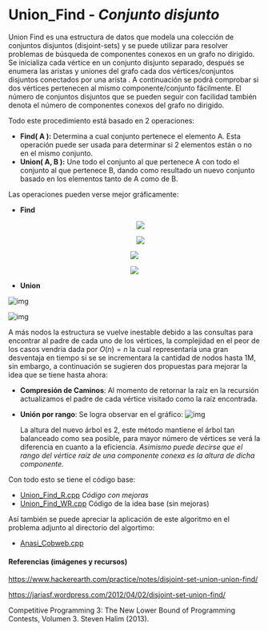 # Union_Find - *Conjunto disjunto*
Union Find es una estructura de datos que modela una colección de conjuntos disjuntos (disjoint-sets) y se puede utilizar para resolver problemas de búsqueda de componentes conexos en un grafo no dirigido. Se inicializa cada vértice en un conjunto disjunto separado, después se enumera las aristas y uniones del grafo cada dos vértices/conjuntos disjuntos conectados por una arista . A continuación se podrá comprobar si dos vértices pertenecen al mismo componente/conjunto fácilmente. El número de conjuntos disjuntos que se pueden seguir con facilidad también denota el número de componentes conexos del grafo no dirigido.

Todo este procedimiento está basado en 2 operaciones:

- **Find( A ):** Determina a cual conjunto pertenece el elemento A. Esta operación puede ser usada para determinar si 2 elementos están o no en el mismo conjunto.
- **Union( A, B ):** Une todo el conjunto al que pertenece A con todo el conjunto al que pertenece B, dando como resultado un nuevo conjunto basado en los elementos tanto de A como de B.

Las operaciones pueden verse mejor gráficamente:

- **Find**

  <p align="center">
    <img src="https://jariasf.files.wordpress.com/2012/04/find0.jpg"/>
  </p>

  <p align="center">
    <img src="https://jariasf.files.wordpress.com/2012/04/find1.jpg"/>
  </p>

<p align="center">
  <img src="https://jariasf.files.wordpress.com/2012/04/find2.jpg"/>
</p>

<p align="center">
  <img src="https://jariasf.files.wordpress.com/2012/04/find3.jpg"/>
</p>

* **Union**

![img](https://jariasf.files.wordpress.com/2012/04/union2.jpg)

![img](https://jariasf.files.wordpress.com/2012/04/union3.jpg)

A más nodos la estructura se vuelve inestable debido a las consultas para encontrar al padre de cada uno de los vértices, la complejidad en el peor de los casos vendría dada por $O(n) = n$ la cual representaría una gran desventaja en tiempo si se se incrementara la cantidad de nodos hasta 1M, sin embargo, a continuación se sugieren dos propuestas para mejorar la idea que se tiene hasta ahora:

* **Compresión de Caminos**: Al momento de retornar la raíz en la recursión actualizamos el padre de cada vértice visitado como la raíz encontrada.

* **Unión por rango**: Se logra observar en el gráfico:
  ![img](https://jariasf.files.wordpress.com/2012/04/union6rank.jpg)

  La altura del nuevo árbol es 2, este método mantiene el árbol tan balanceado como sea posible, para mayor número de vértices se verá la diferencia en cuanto a la eficiencia. *Asimismo puede decirse que el rango del vértice raíz de una componente conexa es la altura de dicha componente.*

Con todo esto se tiene el código base:

* [Union_Find_R.cpp](https://github.com/AnderMichael/Algoritmica/blob/main/EstructurasDeDatos/Union_Find/Union_Find_R.cpp) *Código con mejoras*
* [Union_Find_WR.cpp](https://github.com/AnderMichael/Algoritmica/blob/main/EstructurasDeDatos/Union_Find/Union_Find_WR.cpp) Código de la idea base (sin mejoras)

Así también se puede apreciar la aplicación de este algoritmo en el problema adjunto al directorio del algortimo:

* [Anasi_Cobweb.cpp](https://github.com/AnderMichael/Algoritmica/blob/main/EstructurasDeDatos/Union_Find/Anasi_Cobweb.cpp)

#### Referencias (imágenes y recursos)

https://www.hackerearth.com/practice/notes/disjoint-set-union-union-find/

https://jariasf.wordpress.com/2012/04/02/disjoint-set-union-find/

Competitive Programming 3: The New Lower Bound of Programming Contests, Volumen 3. Steven Halim (2013).
